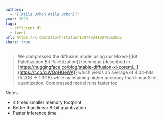 ```yaml
---
authors:
  - "[[Atila Orhon|Atila Orhon]]"
year: 2023
tags:
  - efficient_dl
  - tweet
url: https://x.com/atiorh/status/1707402410870862002
share: true
---
```

> We compressed the diffusion model using our Mixed-[[Bit Palettization|Bit Palettization]] technique (described in [https://huggingface.co/blog/stable-diffusion-xl-coreml…](https://t.co/cuVQqHGeWA)) which yields an average of 4.04-bits (5.2GB -> 1.3GB) while maintaining higher accuracy than linear 8-bit quantization. Compressed model runs faster too

Notes
- 4 times smaller memory footprint
- Better than linear 8-bit quantization
- Faster inference time